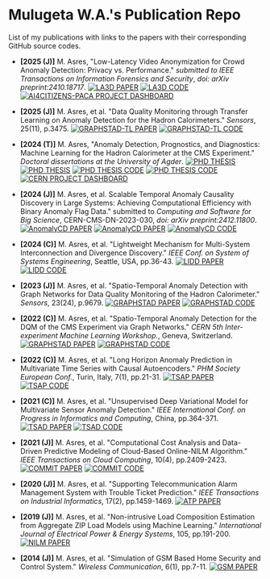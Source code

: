 # Mulugeta W.A.'s Publication Repo
List of my publications with links to the papers with their corresponding GitHub source codes.

+ **[2025 (J)]** M. Asres, "Low-Latency Video Anonymization for Crowd Anomaly Detection: Privacy vs. Performance." _submitted to IEEE Transactions on Information Forensics and Security_, _doi: arXiv preprint:2410.18717_. <a href="https://arxiv.org/abs/2410.18717"><img src="https://img.shields.io/badge/Paper-aXriv-red" alt="LA3D PAPER"></a> <a href="https://github.com/muleina/LA3D"><img src="https://img.shields.io/badge/Code-Github-blue" alt="LA3D CODE"></a> <a href="https://ai4citizens.uia.no/app_dashboard"><img src="https://img.shields.io/badge/Dashboard-AI4Citizens-yellow" alt="AI4CITIZENS-PACA PROJECT DASHBOARD"></a>

+ **[2025 (J)]** M. Asres, et al. "Data Quality Monitoring through Transfer Learning on Anomaly Detection for the Hadron Calorimeters." _Sensors_, 25(11), p.3475.
<a href="https://www.mdpi.com/1424-8220/25/11/3475"><img src="https://img.shields.io/badge/Paper-Sensors-green" alt="GRAPHSTAD-TL PAPER"></a> <a href="https://github.com/muleina/CMS_HCAL_ML_OnlineDQM"><img src="https://img.shields.io/badge/Code-Github-blue" alt="GRAPHSTAD-TL CODE"></a>

+ **[2024 (T)]** M. Asres, "Anomaly Detection, Prognostics, and Diagnostics: Machine Learning for the Hadron Calorimeter at the CMS Experiment." _Doctoral dissertations at the University of Agder_.
<a href="https://uia.brage.unit.no/uia-xmlui/handle/11250/3132002"><img src="https://img.shields.io/badge/Thesis-PhD-red" alt="PHD THESIS"></a> <a href="https://cds.cern.ch/record/2920461"><img src="https://img.shields.io/badge/Thesis-CERN-blue" alt="PHD THESIS"></a> <a href="https://github.com/muleina"><img src="https://img.shields.io/badge/Code-Github-blue" alt="PHD THESIS CODE"></a> <a href="https://gitlab.cern.ch/cmshcos/hcalweb/desmod"><img src="https://img.shields.io/badge/Code-CERN-blue" alt="PHD THESIS CODE"></a> <a href="https://cmshcalweb01.cern.ch/desmod"><img src="https://img.shields.io/badge/Dasboard-CERN-blue" alt="CERN PROJECT DASHBOARD"></a>

+ **[2024 (J)]** M. Asres, et al. Scalable Temporal Anomaly Causality Discovery in Large Systems: Achieving Computational Efficiency with Binary Anomaly Flag Data." submitted to _Computing and Software for Big Science_, CERN-CMS-DN-2023-030, _doi: arXiv preprint:2412.11800_.
<a href="https://arxiv.org/abs/2412.11800"><img src="https://img.shields.io/badge/Paper-aXriv-red" alt="AnomalyCD PAPER"></a> <a href="https://cds.cern.ch/record/2919488/?ln=en"><img src="https://img.shields.io/badge/Paper-CERN-blue" alt="AnomalyCD PAPER"></a> <a href="https://github.com/muleina/AnomalyCD"><img src="https://img.shields.io/badge/Code-Github-blue" alt="AnomalyCD CODE"></a>

+ **[2024 (C)]** M. Asres, et al. "Lightweight Mechanism for Multi-System Interconnection and Divergence Discovery." _IEEE Conf. on System of Systems Engineering_, Seattle, USA, pp.36-43.
<a href="https://ieeexplore.ieee.org/abstract/document/10620930"><img src="https://img.shields.io/badge/Paper-IEEE-blue" alt="LIDD PAPER"></a> <a href="https://github.com/muleina/LIDD"><img src="https://img.shields.io/badge/Code-Github-blue" alt="LIDD CODE"></a>

+ **[2023 (J)]** M. Asres, et al. "Spatio-Temporal Anomaly Detection with Graph Networks for Data Quality Monitoring of the Hadron Calorimeter." _Sensors_, 23(24), p.9679.
<a href="https://www.mdpi.com/1424-8220/23/24/9679"><img src="https://img.shields.io/badge/Paper-Sensors-green" alt="GRAPHSTAD PAPER"></a> <a href="https://github.com/muleina/CMS_HCAL_ML_OnlineDQM"><img src="https://img.shields.io/badge/Code-Github-blue" alt="GRAPHSTAD CODE"></a>

+ **[2022 (C)]** M. Asres, et al. "Spatio-Temporal Anomaly Detection for the DQM of the CMS Experiment via Graph Networks." _CERN 5th Inter-experiment Machine Learning Workshop._, Geneva, Switzerland.
<a href="https://indico.cern.ch/event/1078970/contributions/4833337"><img src="https://img.shields.io/badge/Presentation-CERN-blue" alt="GRAPHSTAD PAPER"></a> <a href="https://github.com/muleina/CMS_HCAL_ML_OnlineDQM"><img src="https://img.shields.io/badge/Code-Github-blue" alt="GRAPHSTAD CODE"></a>

+ **[2022 (C)]** M. Asres, et al. "Long Horizon Anomaly Prediction in Multivariate Time Series with Causal Autoencoders." _PHM Society European Conf._, Turin, Italy, 7(1), pp.21-31.
<a href="https://papers.phmsociety.org/index.php/phme/article/view/3367"><img src="https://img.shields.io/badge/Paper-PHM-green" alt="TSAP PAPER"></a> <a href="https://gitlab.cern.ch/cmshcos/hcalweb/desmod"><img src="https://img.shields.io/badge/Code-CERN-blue" alt="TSAP CODE"></a>

+ **[2021 (C)]** M. Asres, et al. "Unsupervised Deep Variational Model for Multivariate Sensor Anomaly Detection." _IEEE International Conf. on Progress in Informatics and Computing_, China, pp.364-371.
<a href="https://ieeexplore.ieee.org/abstract/document/9687034"><img src="https://img.shields.io/badge/Paper-IEEE-blue" alt="TSAD PAPER"></a> <a href="https://gitlab.cern.ch/cmshcos/hcalweb/desmod"><img src="https://img.shields.io/badge/Code-CERN-blue" alt="TSAD CODE"></a>

+ **[2021 (J)]** M. Asres, et al. "Computational Cost Analysis and Data-Driven Predictive Modeling of Cloud-Based Online-NILM Algorithm." _IEEE Transactions on Cloud Computing_, 10(4), pp.2409-2423.
  <a href="https://ieeexplore.ieee.org/abstract/document/9325000"><img src="https://img.shields.io/badge/Paper-IEEE-blue" alt="COMMIT PAPER"></a> <a href="https://github.com/muleina/COMMIT-NILM"><img src="https://img.shields.io/badge/Code-Github-blue" alt="COMMIT CODE"></a>

+ **[2020 (J)]** M. Asres, et al. "Supporting Telecommunication Alarm Management System with Trouble Ticket Prediction." _IEEE Transactions on Industrial Informatics_, 17(2), pp.1459-1469.
  <a href="https://ieeexplore.ieee.org/abstract/document/9099427"><img src="https://img.shields.io/badge/Paper-IEEE-blue" alt="ATP PAPER"></a> 
     
+ **[2019  (J)]** M. Asres, et al. "Non-intrusive Load Composition Estimation from Aggregate ZIP Load Models using Machine Learning." _International Journal of Electrical Power \& Energy Systems_, 105, pp.191-200.
<a href="https://www.sciencedirect.com/science/article/pii/S0142061518301777"><img src="https://img.shields.io/badge/Paper-IEEE-blue" alt="NILM PAPER"></a>

+ **[2014  (J)]** M. Asres, et al. "Simulation of GSM Based Home Security and Control System." _Wireless Communication_, 6(1), pp.7-11.
<a href="https://www.ciitresearch.org/dl/index.php/wc/article/view/WC012014002"><img src="https://img.shields.io/badge/Paper-ICCT-blue" alt="GSM PAPER"></a>
